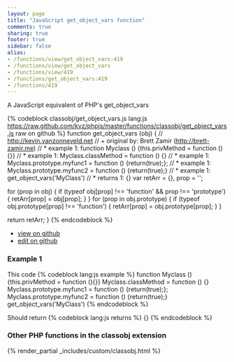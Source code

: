 ```yaml
---
layout: page
title: "JavaScript get_object_vars function"
comments: true
sharing: true
footer: true
sidebar: false
alias:
- /functions/view/get_object_vars:419
- /functions/view/get_object_vars
- /functions/view/419
- /functions/get_object_vars:419
- /functions/419
---
```

<!-- Generated by Rakefile:build -->
A JavaScript equivalent of PHP's get_object_vars

{% codeblock classobj/get_object_vars.js lang:js https://raw.github.com/kvz/phpjs/master/functions/classobj/get_object_vars.js raw on github %}
function get_object_vars (obj) {
  // http://kevin.vanzonneveld.net
  // +   original by: Brett Zamir (http://brett-zamir.me)
  // *     example 1: function Myclass () {this.privMethod = function (){}}
  // *     example 1: Myclass.classMethod = function () {}
  // *     example 1: Myclass.prototype.myfunc1 = function () {return(true);};
  // *     example 1: Myclass.prototype.myfunc2 = function () {return(true);}
  // *     example 1: get_object_vars('MyClass')
  // *     returns 1: {}
  var retArr = {},
    prop = '';

  for (prop in obj) {
    if (typeof obj[prop] !== 'function' && prop !== 'prototype') {
      retArr[prop] = obj[prop];
    }
  }
  for (prop in obj.prototype) {
    if (typeof obj.prototype[prop] !== 'function') {
      retArr[prop] = obj.prototype[prop];
    }
  }

  return retArr;
}
{% endcodeblock %}

 - [view on github](https://github.com/kvz/phpjs/blob/master/functions/classobj/get_object_vars.js)
 - [edit on github](https://github.com/kvz/phpjs/edit/master/functions/classobj/get_object_vars.js)

### Example 1
This code
{% codeblock lang:js example %}
function Myclass () {this.privMethod = function (){}}
Myclass.classMethod = function () {}
Myclass.prototype.myfunc1 = function () {return(true);};
Myclass.prototype.myfunc2 = function () {return(true);}
get_object_vars('MyClass')
{% endcodeblock %}

Should return
{% codeblock lang:js returns %}
{}
{% endcodeblock %}


### Other PHP functions in the classobj extension
{% render_partial _includes/custom/classobj.html %}
